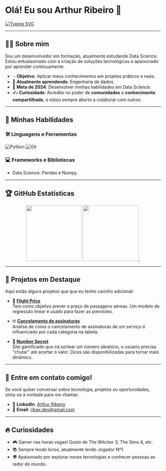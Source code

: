 # Olá! Eu sou Arthur Ribeiro 👋

[![Typing SVG](https://readme-typing-svg.herokuapp.com?font=Fira+Code&pause=1000&color=36F709&width=435&lines=Desenvolvedor+apaixonado+por+tech;Buscando+solu%C3%A7%C3%B5es+inovadoras)](https://git.io/typing-svg)

---

## 👨‍💻 Sobre mim

Sou um desenvolvedor em formação, atualmente estudando Data Science. Estou entusiasmado com a criação de soluções tecnológicas e apaixonado por aprender continuamente. 

- 💡 **Objetivo**: Aplicar meus conhecimentos em projetos práticos e reais.
- 🌱 **Atualmente aprendendo**: Engenharia de dados.
- 🎯 **Meta de 2024**: Desenvolver minhas habilidades em Data Science.
- ✍️ **Curiosidade**: Acredito no poder de **comunidades** e **conhecimento compartilhado**, e estou sempre aberto a colaborar com outros.


---

## 🚀 Minhas Habilidades

### 🛠️ Linguagens e Ferramentas
![Python](https://img.shields.io/badge/-Python-3776AB?style=for-the-badge&logo=python&logoColor=white)
![Git](https://img.shields.io/badge/-Git-F05032?style=for-the-badge&logo=git&logoColor=white)

### 💻 Frameworks e Bibliotecas
- Data Science: Pandas e Numpy.

---

## 🏆 GitHub Estatísticas

<div align="center">
  <img height="180em" src="https://github-readme-stats.vercel.app/api?username=arthurrsn&show_icons=true&theme=dracula"/>
  <img height="180em" src="https://github-readme-stats.vercel.app/api/top-langs/?username=arthurrsn&layout=compact&langs_count=7&theme=dracula"/>,
</div>

---

## 🌟 Projetos em Destaque

Aqui estão alguns projetos que que eu tenho carinho adicional:

- 🚀 **[Flight Price](https://github.com/arthurrsn/flight-price)**  
  Tem como objetivo prever o preço de passagens aéreas. Um modelo de regressão linear é usado para fazer as previsões.

- 🌐 **[Cancelamento de assinaturas](https://github.com/arthurrsn/Cancelamento_de_Assinatura---DataScience)**  
  Análise de como o cancelamento de assinaturas de um serviço é influenciado por cada categoria na tabela.

- 🔧 **[Number Secret](https://github.com/arthurrsn/Number-Secret)**  
  Site gamificado que irá sortear um número aleatório, o usúario precisa "chutar" até acertar o valor. Dicas são disponibilizadas para tornar mais dinâmico.

---

## 💬 Entre em contato comigo!

Se você quiser conversar sobre tecnologia, projetos ou oportunidades, sinta-se à vontade para me chamar:

- 💼 **LinkedIn**: [Arthur Ribeiro](www.linkedin.com/in/arthur-ribeiro2007)
- 📧 **Email**: [ribax.dev@gmail.com](mailto:ribax.dev@gmail.com)

---

## 🔥 Curiosidades

- 🎮 Gamer nas horas vagas! Gosto de The Witcher 3, The Sims 4, etc.
- 📚 Sempre lendo livros, atualmente lendo Jogador Nº1.
- 🌍 Apaixonado por explorar novas tecnologias e conhecer pessoas ao redor do mundo.
